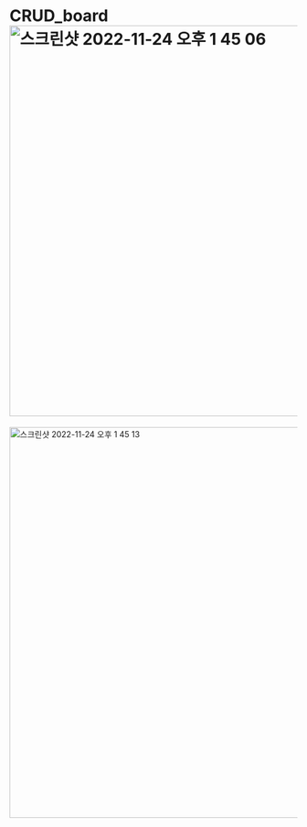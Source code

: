 # CRUD_board<img width="685" alt="스크린샷 2022-11-24 오후 1 45 06" src="https://user-images.githubusercontent.com/43608973/203696314-fafc9dba-3628-488a-a315-1965a688b9b6.png">
<img width="685" alt="스크린샷 2022-11-24 오후 1 45 13" src="https://user-images.githubusercontent.com/43608973/203696322-975e9816-3a2d-4db4-b57c-60e99a416fe2.png">
